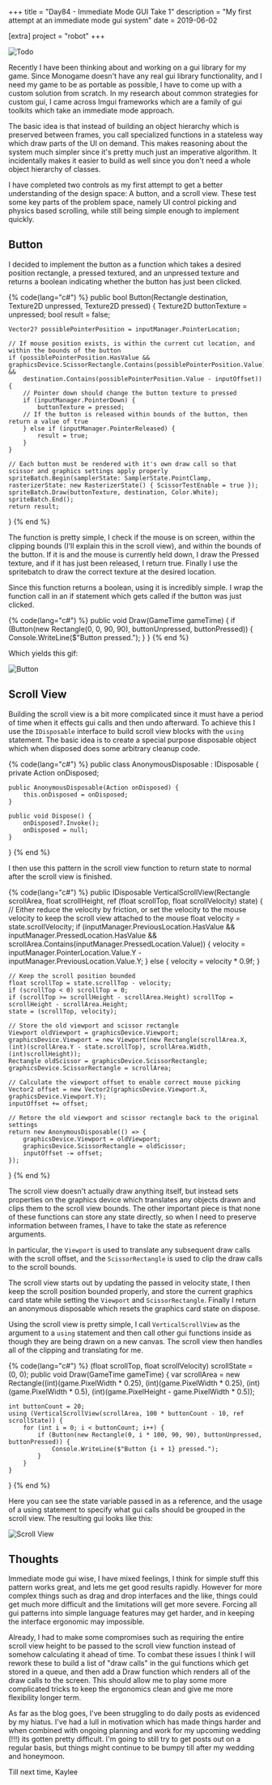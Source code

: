 +++
title = "Day84 - Immediate Mode GUI Take 1"
description = "My first attempt at an immediate mode gui system"
date = 2019-06-02

[extra]
project = "robot"
+++

![Todo](./todo.svg)

Recently I have been thinking about and working on a gui library for my game.
Since Monogame doesn't have any real gui library functionality, and I need my
game to be as portable as possible, I have to come up with a custom solution
from scratch. In my research about common strategies for custom gui, I came
across Imgui frameworks which are a family of gui toolkits which take an
immediate mode approach.

The basic idea is that instead of building an object hierarchy which is
preserved between frames, you call specialized functions in a stateless way
which draw parts of the UI on demand. This makes reasoning about the system much
simpler since it's pretty much just an imperative algorithm. It incidentally
makes it easier to build as well since you don't need a whole object hierarchy
of classes.

I have completed two controls as my first attempt to get a better understanding
of the design space: A button, and a scroll view. These test some key parts of
the problem space, namely UI control picking and physics based scrolling, while
still being simple enough to implement quickly.

## Button

I decided to implement the button as a function which takes a desired position
rectangle, a pressed textured, and an unpressed texture and returns a boolean
indicating whether the button has just been clicked.

{% code(lang="c#") %}
public bool Button(Rectangle destination, Texture2D unpressed, Texture2D pressed) {
    Texture2D buttonTexture = unpressed;
    bool result = false;

    Vector2? possiblePointerPosition = inputManager.PointerLocation;

    // If mouse position exists, is within the current cut location, and within the bounds of the button
    if (possiblePointerPosition.HasValue && graphicsDevice.ScissorRectangle.Contains(possiblePointerPosition.Value) && 
        destination.Contains(possiblePointerPosition.Value - inputOffset))  {
        // Pointer down should change the button texture to pressed
        if (inputManager.PointerDown) {
            buttonTexture = pressed;
        // If the button is released within bounds of the button, then return a value of true
        } else if (inputManager.PointerReleased) {
            result = true;
        }
    }

    // Each button must be rendered with it's own draw call so that scissor and graphics settings apply properly
    spriteBatch.Begin(samplerState: SamplerState.PointClamp, rasterizerState: new RasterizerState() { ScissorTestEnable = true });
    spriteBatch.Draw(buttonTexture, destination, Color.White);
    spriteBatch.End();
    return result;
}
{% end %}

The function is pretty simple, I check if the mouse is on screen, within the
clipping bounds (I'll explain this in the scroll view), and within the bounds of
the button. If it is and the mouse is currently held down, I draw the Pressed
texture, and if it has just been released, I return true. Finally I use the
spritebatch to draw the correct texture at the desired location.

Since this function returns a boolean, using it is incredibly simple. I wrap the
function call in an if statement which gets called if the button was just
clicked.

{% code(lang="c#") %}
public void Draw(GameTime gameTime) {
    if (Button(new Rectangle(0, 0, 90, 90), buttonUnpressed, buttonPressed)) {
        Console.WriteLine($"Button pressed.");
    }
}
{% end %}

Which yields this gif:

![Button](Button.gif)

## Scroll View

Building the scroll view is a bit more complicated since it must have a period
of time when it effects gui calls and then undo afterward. To achieve this I use
the `IDisposable` interface to build scroll view blocks with the `using`
statement. The basic idea is to create a special purpose disposable object which
when disposed does some arbitrary cleanup code.

{% code(lang="c#") %}
public class AnonymousDisposable : IDisposable {
    private Action onDisposed;

    public AnonymousDisposable(Action onDisposed) {
        this.onDisposed = onDisposed;
    }

    public void Dispose() {
        onDisposed?.Invoke();
        onDisposed = null;
    }
}
{% end %}

I then use this pattern in the scroll view function to return state to normal
after the scroll view is finished.

{% code(lang="c#") %}
public IDisposable VerticalScrollView(Rectangle scrollArea, float scrollHeight, ref (float scrollTop, float scrollVelocity) state) {
    // Either reduce the velocity by friction, or set the velocity to the mouse velocity to keep the scroll view attached to the mouse
    float velocity = state.scrollVelocity;
    if (inputManager.PreviousLocation.HasValue && inputManager.PressedLocation.HasValue && scrollArea.Contains(inputManager.PressedLocation.Value)) {
        velocity = inputManager.PointerLocation.Value.Y - inputManager.PreviousLocation.Value.Y;
    } else {
        velocity = velocity * 0.9f;
    }

    // Keep the scroll position bounded
    float scrollTop = state.scrollTop - velocity;
    if (scrollTop < 0) scrollTop = 0;
    if (scrollTop >= scrollHeight - scrollArea.Height) scrollTop = scrollHeight - scrollArea.Height;
    state = (scrollTop, velocity);

    // Store the old viewport and scissor rectangle
    Viewport oldViewport = graphicsDevice.Viewport;
    graphicsDevice.Viewport = new Viewport(new Rectangle(scrollArea.X, (int)(scrollArea.Y - state.scrollTop), scrollArea.Width, (int)scrollHeight));
    Rectangle oldScissor = graphicsDevice.ScissorRectangle;
    graphicsDevice.ScissorRectangle = scrollArea;

    // Calculate the viewport offset to enable correct mouse picking
    Vector2 offset = new Vector2(graphicsDevice.Viewport.X, graphicsDevice.Viewport.Y);
    inputOffset += offset;

    // Retore the old viewport and scissor rectangle back to the original settings
    return new AnonymousDisposable(() => {
        graphicsDevice.Viewport = oldViewport;
        graphicsDevice.ScissorRectangle = oldScissor;
        inputOffset -= offset;
    });
}
{% end %}

The scroll view doesn't actually draw anything itself, but instead sets
properties on the graphics device which translates any objects drawn and clips
them to the scroll view bounds. The other important piece is that none of these
functions can store any state directly, so when I need to preserve information
between frames, I have to take the state as reference arguments.

In particular, the `Viewport` is used to translate any subsequent draw calls
with the scroll offset, and the `ScissorRectangle` is used to clip the draw
calls to the scroll bounds.

The scroll view starts out by updating the passed in velocity state, I then keep
the scroll position bounded properly, and store the current graphics card state
while setting the `Viewport` and `ScissorRectangle`. Finally I return an anonymous
disposable which resets the graphics card state on dispose.

Using the scroll view is pretty simple, I call `VerticalScrollView` as the
argument to a `using` statement and then call other gui functions inside as
though they are being drawn on a new canvas. The scroll view then handles all of
the clipping and translating for me.

{% code(lang="c#") %}
(float scrollTop, float scrollVelocity) scrollState = (0, 0);
public void Draw(GameTime gameTime) {
    var scrollArea = new Rectangle((int)(game.PixelWidth * 0.25), (int)(game.PixelWidth * 0.25), (int)(game.PixelWidth * 0.5), (int)(game.PixelHeight - game.PixelWidth * 0.5));

    int buttonCount = 20;
    using (VerticalScrollView(scrollArea, 100 * buttonCount - 10, ref scrollState)) {
        for (int i = 0; i < buttonCount; i++) {
            if (Button(new Rectangle(0, i * 100, 90, 90), buttonUnpressed, buttonPressed)) {
                Console.WriteLine($"Button {i + 1} pressed.");
            }
        }
    }
}
{% end %}

Here you can see the state variable passed in as a reference, and the usage of a
using statement to specify what gui calls should be grouped in the scroll view.
The resulting gui looks like this:

![Scroll View](ScrollView.gif)

## Thoughts

Immediate mode gui wise, I have mixed feelings, I think for simple stuff this
pattern works great, and lets me get good results rapidly. However for more
complex things such as drag and drop interfaces and the like, things could get
much more difficult and the limitations will get more severe. Forcing all gui
patterns into simple language features may get harder, and in keeping the
interface ergonomic may impossible.

Already, I had to make some compromises such as requiring the entire scroll view
height to be passed to the scroll view function instead of somehow calculating
it ahead of time. To combat these issues I think I will rework these to build a
list of "draw calls" in the gui functions which get stored in a queue, and then
add a Draw function which renders all of the draw calls to the screen. This
should allow me to play some more complicated tricks to keep the ergonomics
clean and give me more flexibility longer term.

As far as the blog goes, I've been struggling to do daily posts as evidenced by
my hiatus. I've had a lull in motivation which has made things harder and when
combined with ongoing planning and work for my upcoming wedding (!!!) its gotten
pretty difficult. I'm going to still try to get posts out on a regular basis,
but things might continue to be bumpy till after my wedding and honeymoon.

Till next time,
Kaylee
